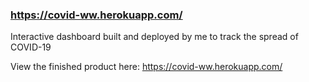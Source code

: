 ### https://covid-ww.herokuapp.com/

Interactive dashboard built and deployed by me to track the spread of COVID-19

View the finished product here: https://covid-ww.herokuapp.com/

